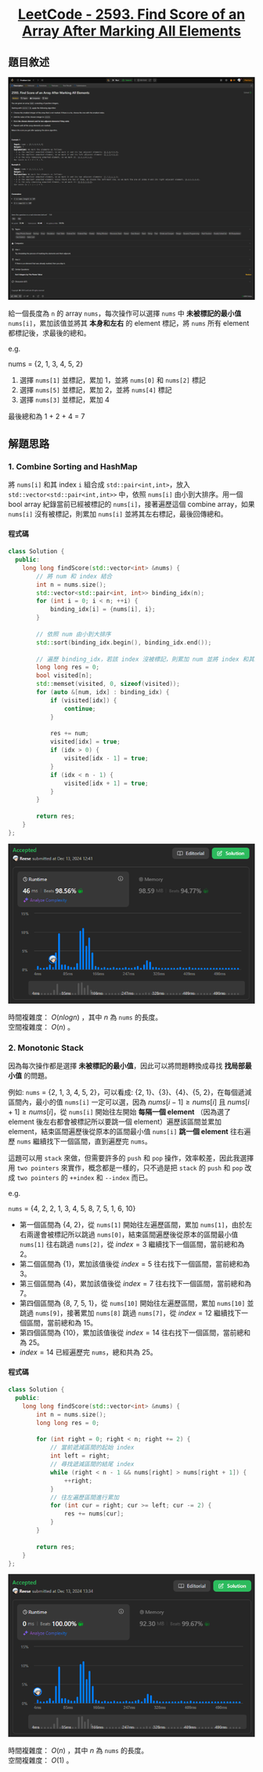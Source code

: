 # <center> [LeetCode - 2593. Find Score of an Array After Marking All Elements](https://leetcode.com/problems/find-score-of-an-array-after-marking-all-elements/description/) </center>

## 題目敘述

[![](https://raw.githubusercontent.com/reese60525/ForPicGo/main/Pictures/20241213122505656.png)](https://raw.githubusercontent.com/reese60525/ForPicGo/main/Pictures/20241213122505656.png)

給一個長度為 `n` 的 array `nums`，每次操作可以選擇 `nums` 中 **未被標記的最小值** `nums[i]`，累加該值並將其 **本身和左右** 的 element 標記，將 `nums` 所有 element 都標記後，求最後的總和。  

e.g.  

nums = {2, 1, 3, 4, 5, 2}  

1. 選擇 `nums[1]` 並標記，累加 1，並將 `nums[0]` 和 `nums[2]` 標記  
2. 選擇 `nums[5]` 並標記，累加 2，並將 `nums[4]` 標記  
3. 選擇 `nums[3]` 並標記，累加 4  

最後總和為 1 + 2 + 4 = 7

## 解題思路

### 1. Combine Sorting and HashMap

將 `nums[i]` 和其 index `i` 組合成 `std::pair<int,int>`，放入 `std::vector<std::pair<int,int>>` 中，依照 `nums[i]` 由小到大排序。用一個 bool array 紀錄當前已經被標記的 `nums[i]`，接著遍歷這個 combine array，如果 `nums[i]` 沒有被標記，則累加 `nums[i]` 並將其左右標記，最後回傳總和。

#### 程式碼

```c++ {.line-numbers}
class Solution {
  public:
    long long findScore(std::vector<int> &nums) {
        // 將 num 和 index 結合
        int n = nums.size();
        std::vector<std::pair<int, int>> binding_idx(n);
        for (int i = 0; i < n; ++i) {
            binding_idx[i] = {nums[i], i};
        }

        // 依照 num 由小到大排序
        std::sort(binding_idx.begin(), binding_idx.end());

        // 遍歷 binding_idx，若該 index 沒被標記，則累加 num 並將 index 和其左右都標記
        long long res = 0;
        bool visited[n];
        std::memset(visited, 0, sizeof(visited));
        for (auto &[num, idx] : binding_idx) {
            if (visited[idx]) {
                continue;
            }

            res += num;
            visited[idx] = true;
            if (idx > 0) {
                visited[idx - 1] = true;
            }
            if (idx < n - 1) {
                visited[idx + 1] = true;
            }
        }

        return res;
    }
};
```

[![](https://raw.githubusercontent.com/reese60525/ForPicGo/main/Pictures/20241213124302108.png)](https://raw.githubusercontent.com/reese60525/ForPicGo/main/Pictures/20241213124302108.png)

時間複雜度： $O(nlogn)$ ，其中 $n$ 為 `nums` 的長度。  
空間複雜度： $O(n)$ 。

### 2. Monotonic Stack

因為每次操作都是選擇 **未被標記的最小值**，因此可以將問題轉換成尋找 **找局部最小值** 的問題。  

例如: `nums` = {2, 1, 3, 4, 5, 2}，可以看成: {2, 1}、{3}、{4}、{5, 2}，在每個遞減區間內，最小的值 `nums[i]` 一定可以選，因為 $nums[i-1] \geq nums[i]$ 且 $nums[i+1] \geq nums[i]$，從 `nums[i]` 開始往左開始 **每隔一個 element** （因為選了 element 後左右都會被標記所以要跳一個 element）遍歷該區間並累加 element，結束區間遍歷後從原本的區間最小值 `nums[i]` **跳一個 element** 往右遍歷 `nums` 繼續找下一個區間，直到遍歷完 `nums`。  

這題可以用 `stack` 來做，但需要許多的 `push` 和 `pop` 操作，效率較差，因此我選擇用 `two pointers` 來實作，概念都是一樣的，只不過是把 `stack` 的 `push` 和 `pop` 改成 `two pointers` 的 `++index` 和 `--index` 而已。

e.g.

`nums` = {4, 2, 2, 1, 3, 4, 5, 8, 7, 5, 1, 6, 10}

- 第一個區間為 {4, 2}，從 `nums[1]` 開始往左遍歷區間，累加 `nums[1]`，由於左右兩邊會被標記所以跳過 `nums[0]`，結束區間遍歷後從原本的區間最小值 `nums[1]` 往右跳過 `nums[2]`，從 $index = 3$ 繼續找下一個區間，當前總和為 2。
- 第二個區間為 {1}，累加該值後從 $index = 5$ 往右找下一個區間，當前總和為 3。
- 第三個區間為 {4}，累加該值後從 $index = 7$ 往右找下一個區間，當前總和為 7。
- 第四個區間為 {8, 7, 5, 1}，從 `nums[10]` 開始往左遍歷區間，累加 `nums[10]` 並跳過 `nums[9]`，接著累加 `nums[8]` 跳過 `nums[7]`，從 $index = 12$ 繼續找下一個區間，當前總和為 15。
- 第四個區間為 {10}，累加該值後從 $index = 14$ 往右找下一個區間，當前總和為 25。
- $index = 14$ 已經遍歷完 `nums`，總和共為 25。

#### 程式碼

```c++ {.line-numbers}
class Solution {
  public:
    long long findScore(std::vector<int> &nums) {
        int n = nums.size();
        long long res = 0;

        for (int right = 0; right < n; right += 2) {
            // 當前遞減區間的起始 index
            int left = right;
            // 尋找遞減區間的結尾 index
            while (right < n - 1 && nums[right] > nums[right + 1]) {
                ++right;
            }
            // 往左遍歷區間進行累加
            for (int cur = right; cur >= left; cur -= 2) {
                res += nums[cur];
            }
        }

        return res;
    }
};
```

[![](https://raw.githubusercontent.com/reese60525/ForPicGo/main/Pictures/20241213133430763.png)](https://raw.githubusercontent.com/reese60525/ForPicGo/main/Pictures/20241213133430763.png)

時間複雜度： $O(n)$ ，其中 $n$ 為 `nums` 的長度。  
空間複雜度： $O(1)$ 。
